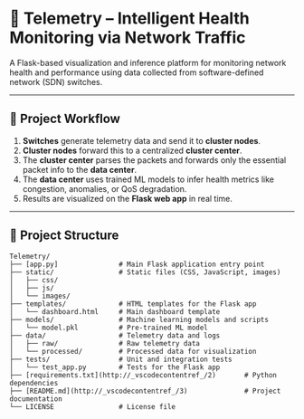 # 📡 Telemetry – Intelligent Health Monitoring via Network Traffic

A Flask-based visualization and inference platform for monitoring network health and performance using data collected from software-defined network (SDN) switches.

---
## 🧠 Project Workflow
1. **Switches** generate telemetry data and send it to **cluster nodes**.
2. **Cluster nodes** forward this to a centralized **cluster center**.
3. The **cluster center** parses the packets and forwards only the essential packet info to the **data center**.
4. The **data center** uses trained ML models to infer health metrics like congestion, anomalies, or QoS degradation.
5. Results are visualized on the **Flask web app** in real time.
---

## 🔧 Project Structure
```
Telemetry/
├── [app.py]               # Main Flask application entry point
├── static/                # Static files (CSS, JavaScript, images)
│   ├── css/
│   ├── js/
│   └── images/
├── templates/             # HTML templates for the Flask app
│   └── dashboard.html     # Main dashboard template
├── models/                # Machine learning models and scripts
│   └── model.pkl          # Pre-trained ML model
├── data/                  # Telemetry data and logs
│   ├── raw/               # Raw telemetry data
│   └── processed/         # Processed data for visualization
├── tests/                 # Unit and integration tests
│   └── test_app.py        # Tests for the Flask app
├── [requirements.txt](http://_vscodecontentref_/2)       # Python dependencies
├── [README.md](http://_vscodecontentref_/3)              # Project documentation
└── LICENSE                # License file
```
